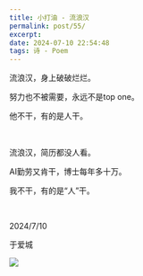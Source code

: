 ```yaml
---
title: 小打油 - 流浪汉
permalink: post/55/
excerpt: 
date: 2024-07-10 22:54:48
tags: 诗 - Poem
---
```


流浪汉，身上破破烂烂。

努力也不被需要，永远不是top one。

他不干，有的是人干。

<br>

流浪汉，简历都没人看。

AI勤劳又肯干，博士每年多十万。

我不干，有的是“人”干。

<br>

2024/7/10

于爱城

![](1.webp)